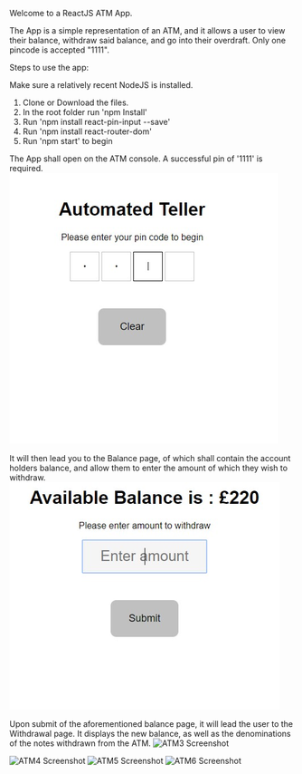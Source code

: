 Welcome to a ReactJS ATM App.

The App is a simple representation of an ATM, and it allows a user to view their balance, withdraw said balance, and go into their overdraft. Only one pincode is accepted "1111".



Steps to use the app:

Make sure a relatively recent NodeJS is installed.

1. Clone or Download the files.
2. In the root folder run 'npm Install'
3. Run 'npm install react-pin-input --save'
4. Run 'npm install react-router-dom'
5. Run 'npm start' to begin




The App shall open on the ATM console. A successful pin of '1111' is required. 
![ATM1 Screenshot](https://github.com/cris3000/React-ATM/blob/master/Images/ATM1.jpg)

It will then lead you to the Balance page, of which shall contain the account holders balance, and allow them to enter the amount of which they wish to withdraw.
![ATM2 Screenshot](https://github.com/cris3000/React-ATM/blob/master/Images/ATM2.jpg)

Upon submit of the aforementioned balance page, it will lead the user to the Withdrawal page. It displays the new balance, as well as the denominations of the notes withdrawn from the ATM.
![ATM3 Screenshot](https://github.com/cris3000/React-ATM/blob/master/Images/ATM3.jpg)


![ATM4 Screenshot](https://github.com/cris3000/React-ATM/blob/master/Images/ATM4.jpg)
![ATM5 Screenshot](https://github.com/cris3000/React-ATM/blob/master/Images/ATM5.jpg)
![ATM6 Screenshot](https://github.com/cris3000/React-ATM/blob/master/Images/ATM6.jpg)
